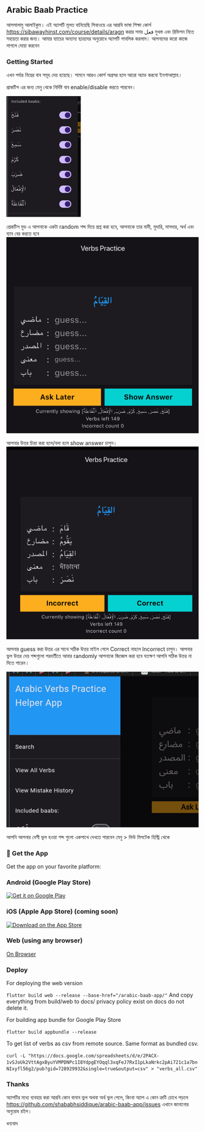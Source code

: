 ## Arabic Baab Practice

আসসালামু আলাইকুম। এই অ্যাপটি মূলত বানিয়েছি সিবাওয়ে এর আরবি ভাষা শিক্ষা কোর্স https://sibawayhinst.com/course/details/aragn করার সময় فعل মুখস্ত এবং রিভিশন নিতে সহায়তা করার জন্য। আমার ব্যাচের অন্যান্য ছাত্রদের অনুরোধে অ্যাপটি পাবলিক করলাম। আপনাদের করো কাজে লাগলে দোয়া করবেন  

### Getting Started

এখন পর্যন্ত নিম্নের বাব সমূহ দেয় হয়েছে। সামনে আরও কোর্স অগ্রসর হলে আরো অ্যাড করবো ইনশাআল্লাহ। 

প্রাকটিস এর জন্য মেনু থেকে নির্দিষ্ট বাব enable/disable করতে পারবেন।

![current_baab.png](public/images/current_baab.png)

প্রেকটিস মুড এ আপনাকে একটা random শব্দ দিয়ে প্রশ্ন করা হবে, আপনাকে তার মাদী, মুদারি, মাসদার, অর্থ এবং ব্যাব বের করতে হবে 
![question.png](public/images/question.png)

আপনার উত্তর চিন্তা করা হলে/বলা হলে show answer চাপুন। 
![answer.png](public/images/answer.png)

আপনার guess করা উত্তর এর সাথে সঠিক উত্তর মাইল গেলে Correct নাহলে Incorrect চাপুন। আপনার ভুল উত্তর দেয় শব্দগুলো পরবর্তীতে আবার randomly আপনাকে জিজ্ঞেস করা হবে যতক্ষণ আপনি সঠিক উত্তর না দিতে পারেন।  

![mistake_history.png](public/images/mistake_history.png)

আপনি আপনার বেশী ভুল হওয়া শব্দ গুলো একসাথে দেখতে পারবেন মেনু > ভিউ মিসটেক হিস্ট্রি থেকে 


### 📲 Get the App

Get the app on your favorite platform:

### Android (Google Play Store)
[![Get it on Google Play](https://upload.wikimedia.org/wikipedia/commons/7/78/Google_Play_Store_badge_EN.svg)](https://play.google.com/store/apps/details?id=com.shababhsiddique.baabpractice)

### iOS (Apple App Store) (coming soon)
[![Download on the App Store](https://upload.wikimedia.org/wikipedia/commons/3/3c/Download_on_the_App_Store_Badge.svg)](https://apps.apple.com/app/id123456789)

### Web (using any browser)
[On Browser](https://shababhsiddique.github.io/arabic-baab-app/)


### Deploy

For deploying the web version

`
flutter build web --release --base-href="/arabic-baab-app/"
`
And copy everything from build/web to docs/
privacy policy exist on docs do not delete it.

For building app bundle for Google Play Store

`
flutter build appbundle --release
`

To get list of verbs as csv from remote source. Same format as bundled csv.

`
curl -L "https://docs.google.com/spreadsheets/d/e/2PACX-1vSJoUk2VttAgxByuYVMPDNPc1I8YdpgEYOqql3xqFeJ7RxI1pLkaNrkc2pAi721c1a7bnNIxyfl56g2/pub?gid=728929932&single=true&output=csv" > "verbs_all.csv"
`

### Thanks

অ্যাপটির মধ্যে ব্যবহার করা আরবি কোন বানান ভুল অথবা অর্থ ভুল পেলে, কিংবা অ্যাপ এ কোন ত্রুটি চোখে পড়লে https://github.com/shababhsiddique/arabic-baab-app/issues এখানে জানানোর অনুরোধ রইল। 

ধন্যবাদ 